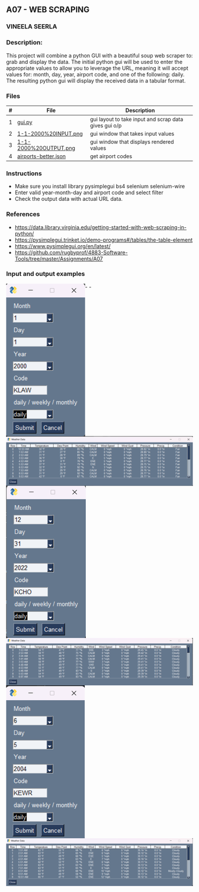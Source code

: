 ## A07 - WEB SCRAPING
### VINEELA SEERLA
### Description:

This project will combine a python GUI with a beautiful soup web scraper to: grab and display the data.
The initial python gui will be used to enter the appropriate values to allow you to leverage the URL, meaning it will accept values for: month, day, year, airport code, and one of the following: daily.
The resulting python gui will display the received data in a tabular format.

### Files

|   #   | File                                            | Description                                          |
| :---: | ---------------                                 | --------------------------------------------------   |
|   1   | [gui.py](gui.py)                                | gui layout to take input and scrap data gives gui o/p|
|   2   | [1-1-2000%20INPUT.png](1-1-2000%20INPUT.png)    | gui window that takes input values                   |
|   3   | [1-1-2000%20OUTPUT.png](1-1-2000%20OUTPUT.png)  | gui window that displays rendered values             |
|   4   | [airports-better.json](airports-better.json)    | get airport codes                                    |

### Instructions

- Make sure you install library pysimplegui
bs4
selenium
selenium-wire
- Enter valid year-month-day and airport code and select filter
- Check the output data with actual URL data.

###  References

- https://data.library.virginia.edu/getting-started-with-web-scraping-in-python/
- https://pysimplegui.trinket.io/demo-programs#/tables/the-table-element
- https://www.pysimplegui.org/en/latest/
- https://github.com/rugbyprof/4883-Software-Tools/tree/master/Assignments/A07

### Input and output examples
<img align="left" src="https://github.com/vineelajyothi1996/4883-Software-Tools-seerla/blob/main/Assignments/A07/1-1-2000%20INPUT.png">
<img align="left" src="https://github.com/vineelajyothi1996/4883-Software-Tools-seerla/blob/main/Assignments/A07/1-1-2000%20OUTPUT.png">


<img align="left" src="https://github.com/vineelajyothi1996/4883-Software-Tools-seerla/blob/main/Assignments/A07/31-12-2022%20KCHO%20INPUT.png">
<img align="left" src="https://github.com/vineelajyothi1996/4883-Software-Tools-seerla/blob/main/Assignments/A07/31-12-2022%20KCHO%20OUTPUT.png">


-<img align="left"  src="https://github.com/vineelajyothi1996/4883-Software-Tools-seerla/blob/main/Assignments/A07/5-6-2004%20KEWR%20INPUT.png">
-<img align="left"  src="https://github.com/vineelajyothi1996/4883-Software-Tools-seerla/blob/main/Assignments/A07/5-6-2004%20KEWR%20OUTPUT.png">




